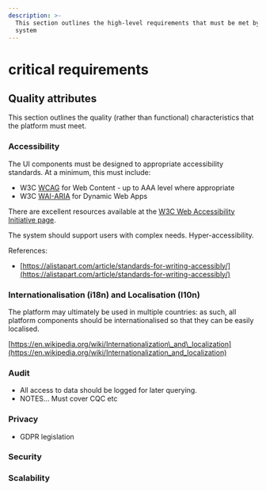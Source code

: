 ```yaml
---
description: >-
  This section outlines the high-level requirements that must be met by the
  system
---
```


# critical requirements

## Quality attributes

This section outlines the quality \(rather than functional\) characteristics that the platform must meet.

### Accessibility

The UI components must be designed to appropriate accessibility standards. At a minimum, this must include:

* W3C [WCAG](https://www.w3.org/WAI/standards-guidelines/wcag/) for Web Content - up to AAA level where appropriate
* W3C [WAI-ARIA](https://www.w3.org/WAI/standards-guidelines/aria/) for Dynamic Web Apps

There are excellent resources available at the [W3C Web Accessibility Initiative page](https://www.w3.org/WAI/).

The system should support users with complex needs. Hyper-accessibility.

References:

* [https://alistapart.com/article/standards-for-writing-accessibly/](https://alistapart.com/article/standards-for-writing-accessibly/)

### Internationalisation \(i18n\) and Localisation \(l10n\)

The platform may ultimately be used in multiple countries: as such, all platform components should be internationalised so that they can be easily localised.

[https://en.wikipedia.org/wiki/Internationalization\_and\_localization](https://en.wikipedia.org/wiki/Internationalization_and_localization)

### Audit

* All access to data should be logged for later querying.
* NOTES... Must cover CQC etc

### Privacy

* GDPR legislation

### Security



### Scalability





